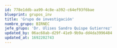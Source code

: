 ```yaml
---
id: 778e1ddb-aa99-4c8e-a392-c64ef93f6bae
blueprint: grupos_inv
title: 'Grupo de investigación'
nombre_grupo: BIRNEC
jefe_grupo: 'Dr. Ulises Sandro Quispe Gutierrez'
updated_by: 06ac68ab-d29f-41e9-9b9a-dd4da3996484
updated_at: 1692202743
---
```

